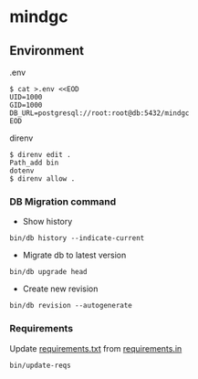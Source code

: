 # mindgc


## Environment

.env
```
$ cat >.env <<EOD
UID=1000
GID=1000
DB_URL=postgresql://root:root@db:5432/mindgc
EOD
```

direnv
```
$ direnv edit .
Path_add bin
dotenv
$ direnv allow .
```

### DB Migration command


- Show history
```
bin/db history --indicate-current
```

- Migrate db to latest version
```
bin/db upgrade head
```

- Create new revision
```
bin/db revision --autogenerate
```

### Requirements

Update [requirements.txt](api/requirements.txt) from [requirements.in](api/requirements.in)
```
bin/update-reqs
```


